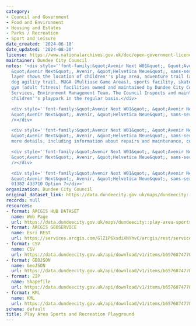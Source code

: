 ```yaml
---
category:
- Council and Government
- Food and Environment
- Housing and Estates
- Parks / Recreation
- Sport and Leisure
date_created: '2024-06-18'
date_updated: '2024-08-20'
license: https://www.nationalarchives.gov.uk/doc/open-government-licence/version/3/
maintainer: Dundee City Council
notes: '<div style=''font-family:&quot;Avenir Next W01&quot;, &quot;Avenir Next W00&quot;,
  &quot;Avenir Next&quot;, Avenir, &quot;Helvetica Neue&quot;, sans-serif; font-size:16px;''>This
  layer shows the location of children''s play area, adventure trail (agility trail),
  dog agility trail, MUGA (Multiuse Game Areas), sports facility, skatepark, outdoor
  gym (adult fitness) facilities owned and maintained by Dundee City Council, Neighbourhood
  Services, Environment Management Team. The Council Inspects and maintains these
  children''s playpark in the regular basis.</div>

  <div style=''font-family:&quot;Avenir Next W01&quot;, &quot;Avenir Next W00&quot;,
  &quot;Avenir Next&quot;, Avenir, &quot;Helvetica Neue&quot;, sans-serif; font-size:16px;''><br
  /></div>

  <div style=''font-family:&quot;Avenir Next W01&quot;, &quot;Avenir Next W00&quot;,
  &quot;Avenir Next&quot;, Avenir, &quot;Helvetica Neue&quot;, sans-serif; font-size:16px;''>For
  more details, including information about repairs and maintenance, contact</div>

  <div style=''font-family:&quot;Avenir Next W01&quot;, &quot;Avenir Next W00&quot;,
  &quot;Avenir Next&quot;, Avenir, &quot;Helvetica Neue&quot;, sans-serif; font-size:16px;''><br
  /></div>

  <div style=''font-family:&quot;Avenir Next W01&quot;, &quot;Avenir Next W00&quot;,
  &quot;Avenir Next&quot;, Avenir, &quot;Helvetica Neue&quot;, sans-serif; font-size:16px;''>Tel:
  01382 433710 Option 7</div>'
organization: Dundee City Council
original_dataset_link: https://data.dundeecity.gov.uk/maps/dundeecity::play-area-sports-and-recreation-playground
records: null
resources:
- format: ARCGIS HUB DATASET
  name: Web Page
  url: https://data.dundeecity.gov.uk/maps/dundeecity::play-area-sports-and-recreation-playground
- format: ARCGIS GEOSERVICE
  name: Esri REST
  url: https://services.arcgis.com/GlZ1P6ksdiXNYhvC/arcgis/rest/services/Play_Area_Sports_and_Recreation_Playground_(View_Layer)/FeatureServer/0
- format: CSV
  name: CSV
  url: https://data.dundeecity.gov.uk/api/download/v1/items/b6576874778f4c7fabcb589ddaf8a26c/csv?layers=0
- format: GEOJSON
  name: GeoJSON
  url: https://data.dundeecity.gov.uk/api/download/v1/items/b6576874778f4c7fabcb589ddaf8a26c/geojson?layers=0
- format: ZIP
  name: Shapefile
  url: https://data.dundeecity.gov.uk/api/download/v1/items/b6576874778f4c7fabcb589ddaf8a26c/shapefile?layers=0
- format: KML
  name: KML
  url: https://data.dundeecity.gov.uk/api/download/v1/items/b6576874778f4c7fabcb589ddaf8a26c/kml?layers=0
schema: default
title: Play Area Sports and Recreation Playground
---
```

